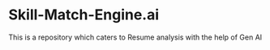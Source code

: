 # Skill-Match-Engine.ai
This is a repository which caters to Resume analysis with the help of Gen AI
